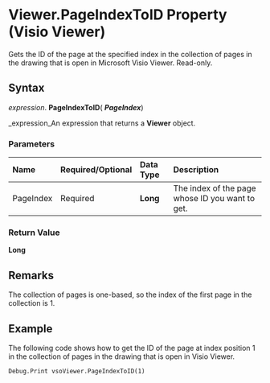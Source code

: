 
# Viewer.PageIndexToID Property (Visio Viewer)

Gets the ID of the page at the specified index in the collection of pages in the drawing that is open in Microsoft Visio Viewer. Read-only.


## Syntax

 _expression_. **PageIndexToID**( **_PageIndex_**)

 _expression_An expression that returns a  **Viewer** object.


### Parameters



|**Name**|**Required/Optional**|**Data Type**|**Description**|
|:-----|:-----|:-----|:-----|
|PageIndex|Required| **Long**|The index of the page whose ID you want to get.|

### Return Value

 **Long**


## Remarks

The collection of pages is one-based, so the index of the first page in the collection is 1.


## Example

The following code shows how to get the ID of the page at index position 1 in the collection of pages in the drawing that is open in Visio Viewer.


```
Debug.Print vsoViewer.PageIndexToID(1)
```

